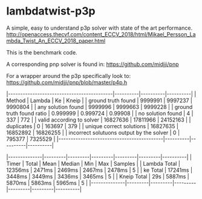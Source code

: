 # lambdatwist-p3p 
A simple, easy to understand p3p solver with state of the art performance.
http://openaccess.thecvf.com/content_ECCV_2018/html/Mikael_Persson_Lambda_Twist_An_ECCV_2018_paper.html


This is the benchmark code. 

A corresponding pnp solver is found in:
https://github.com/midjji/pnp

For a wrapper around the p3p specifically look to:
https://github.com/midjji/pnp/blob/master/p4p.h

 |-------------------------------------------|----------|----------|----------|
 |  Method                                   | Lambda   | Ke       | Kneip    |
 |  ground truth found                       | 9999991  | 9997237  | 9990804  |
 |  any solution found                       | 9999996  | 9999663  | 9999228  |
 |  ground truth found ratio                 | 0.999999 | 0.999724 | 0.99908  |
 |  no solution found                        | 4        | 337      | 772      |
 |  valid according to solver                | 16827636 | 17811966 | 24152163 |
 |  duplicates                               | 0        | 163697   | 379      |
 |  unique correct solutions                 | 16827635 | 16852892 | 16826255 |
 |  incorrect solutuons output by the solver | 0        | 795377   | 7325529  |
 |-------------------------------------------|----------|----------|----------|
 
|--------------|---------|---------|---------|---------|---------|----------|
| Timer        | Total   | Mean    | Median  | Min     | Max     | Samples | 
| Lambda Total | 12356ms | 2471ms  | 2469ms  | 2467ms  | 2478ms  | 5       | 
| ke Total     | 17241ms | 3448ms  | 3449ms  | 3436ms  | 3465ms  | 5       | 
| Kneip Total  | 29s     | 5887ms  | 5870ms  | 5863ms  | 5965ms  | 5       | 
|--------------|---------|---------|---------|---------|---------|----------|

